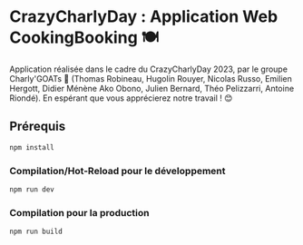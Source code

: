 # CrazyCharlyDay : Application Web CookingBooking 🍽️

Application réalisée dans le cadre du CrazyCharlyDay 2023, par le groupe Charly'GOATs 🐐 (Thomas Robineau, Hugolin Rouyer, Nicolas Russo, Emilien Hergott, Didier Ménène Ako Obono, Julien Bernard, Théo Pelizzarri, Antoine Riondé).
En espérant que vous apprécierez notre travail ! 😊

## Prérequis

```sh
npm install
```

### Compilation/Hot-Reload pour le développement

```sh
npm run dev
```

### Compilation pour la production

```sh
npm run build
```
